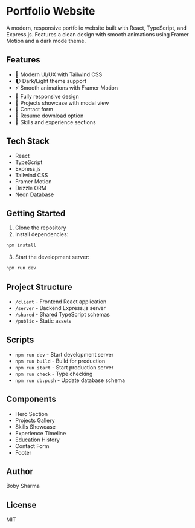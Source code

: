 
# Portfolio Website

A modern, responsive portfolio website built with React, TypeScript, and Express.js. Features a clean design with smooth animations using Framer Motion and a dark mode theme.

## Features

- 🎨 Modern UI/UX with Tailwind CSS
- 🌓 Dark/Light theme support
- ⚡ Smooth animations with Framer Motion
- 📱 Fully responsive design
- 🚀 Projects showcase with modal view
- 📝 Contact form
- 💼 Resume download option
- 🎯 Skills and experience sections

## Tech Stack

- React
- TypeScript
- Express.js
- Tailwind CSS
- Framer Motion
- Drizzle ORM
- Neon Database

## Getting Started

1. Clone the repository
2. Install dependencies:
```bash
npm install
```
3. Start the development server:
```bash
npm run dev
```

## Project Structure

- `/client` - Frontend React application
- `/server` - Backend Express.js server
- `/shared` - Shared TypeScript schemas
- `/public` - Static assets

## Scripts

- `npm run dev` - Start development server
- `npm run build` - Build for production
- `npm run start` - Start production server
- `npm run check` - Type checking
- `npm run db:push` - Update database schema

## Components

- Hero Section
- Projects Gallery
- Skills Showcase
- Experience Timeline
- Education History
- Contact Form
- Footer

## Author

Boby Sharma

## License

MIT
